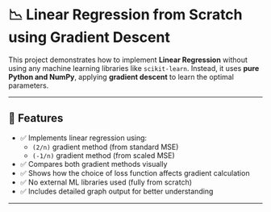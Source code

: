 # 📉 Linear Regression from Scratch using Gradient Descent

This project demonstrates how to implement **Linear Regression** without using any machine learning libraries like `scikit-learn`. Instead, it uses **pure Python and NumPy**, applying **gradient descent** to learn the optimal parameters.

---

## 📌 Features

- ✅ Implements linear regression using:
  - `(2/n)` gradient method (from standard MSE)
  - `(-1/n)` gradient method (from scaled MSE)
- ✅ Compares both gradient methods visually
- ✅ Shows how the choice of loss function affects gradient calculation
- ✅ No external ML libraries used (fully from scratch)
- ✅ Includes detailed graph output for better understanding

---


